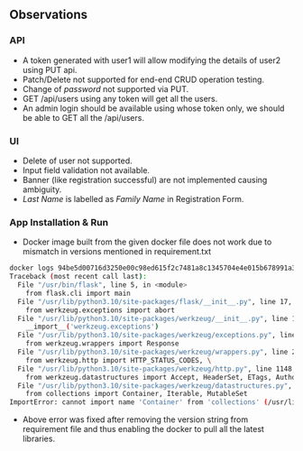 ## Observations

### API
* A token generated with user1 will allow modifying the details of user2 using PUT api.
* Patch/Delete not supported for end-end CRUD operation testing.
* Change of *password* not supported via PUT.
* GET /api/users using any token will get all the users. 
* An admin login should be available using whose token only, we should be able to GET all the /api/users. 


### UI
* Delete of user not supported.
* Input field validation not available.
* Banner (like registration successful) are not implemented causing ambiguity.
* *Last Name* is labelled as *Family Name* in Registration Form.


### App Installation & Run
* Docker image built from the given docker file does not work due to mismatch in versions mentioned in requirement.txt

```sh
docker logs 94be5d00716d3250e00c98ed615f2c7481a8c1345704e4e015b678991a3ae261
Traceback (most recent call last):
  File "/usr/bin/flask", line 5, in <module>
    from flask.cli import main
  File "/usr/lib/python3.10/site-packages/flask/__init__.py", line 17, in <module>
    from werkzeug.exceptions import abort
  File "/usr/lib/python3.10/site-packages/werkzeug/__init__.py", line 151, in <module>
    __import__('werkzeug.exceptions')
  File "/usr/lib/python3.10/site-packages/werkzeug/exceptions.py", line 71, in <module>
    from werkzeug.wrappers import Response
  File "/usr/lib/python3.10/site-packages/werkzeug/wrappers.py", line 27, in <module>
    from werkzeug.http import HTTP_STATUS_CODES, \
  File "/usr/lib/python3.10/site-packages/werkzeug/http.py", line 1148, in <module>
    from werkzeug.datastructures import Accept, HeaderSet, ETags, Authorization, \
  File "/usr/lib/python3.10/site-packages/werkzeug/datastructures.py", line 16, in <module>
    from collections import Container, Iterable, MutableSet
ImportError: cannot import name 'Container' from 'collections' (/usr/lib/python3.10/collections/__init__.py)

```
* Above error was fixed after removing the version string from requirement file and thus enabling the docker to pull all the latest libraries.
